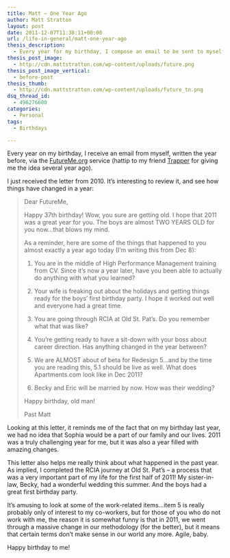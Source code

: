 ```yaml
---
title: Matt – One Year Ago
author: Matt Stratton
layout: post
date: 2011-12-07T11:38:11+00:00
url: /life-in-general/matt-one-year-ago
thesis_description:
  - Every year for my birthday, I compose an email to be sent to myself a year in the future. This is the email I composed one year ago.
thesis_post_image:
  - http://cdn.mattstratton.com/wp-content/uploads/future.png
thesis_post_image_vertical:
  - before-post
thesis_thumb:
  - http://cdn.mattstratton.com/wp-content/uploads/future_tn.png
dsq_thread_id:
  - 496276600
categories:
  - Personal
tags:
  - Birthdays

---
```

Every year on my birthday, I receive an email from myself, written the year before, via the <a href="http://www.futureme.org" target="_blank">FutureMe.org</a> service (hattip to my friend <a href="http://trappermarkelz.com/" target="_blank">Trapper</a> for giving me the idea several year ago).

I just received the letter from 2010. It&#8217;s interesting to review it, and see how things have changed in a year:

> Dear FutureMe,
> 
> Happy 37th birthday! Wow, you sure are getting old. I hope that 2011 was a great year for you. The boys are almost TWO YEARS OLD for you now&#8230;that blows my mind.
> 
> As a reminder, here are some of the things that happened to you almost exactly a year ago today (I&#8217;m writing this from Dec 8):
> 
> 1) You are in the middle of High Performance Management training from CV. Since it&#8217;s now a year later, have you been able to actually do anything with what you learned?
> 
> 2) Your wife is freaking out about the holidays and getting things ready for the boys&#8217; first birthday party. I hope it worked out well and everyone had a great time.
> 
> 3) You are going through RCIA at Old St. Pat&#8217;s. Do you remember what that was like?
> 
> 4) You&#8217;re getting ready to have a sit-down with your boss about career direction. Has anything changed in the year between?
> 
> 5) We are ALMOST about of beta for Redesign 5&#8230;and by the time you are reading this, 5.1 should be live as well. What does Apartments.com look like in Dec 2011?
> 
> 6) Becky and Eric will be married by now. How was their wedding?
> 
> Happy birthday, old man!
> 
> Past Matt

Looking at this letter, it reminds me of the fact that on my birthday last year, we had no idea that Sophia would be a part of our family and our lives. 2011 was a truly challenging year for me, but it was also a year filled with amazing changes.

This letter also helps me really think about what happened in the past year. As implied, I completed the RCIA journey at Old St. Pat&#8217;s &#8211; a process that was a very important part of my life for the first half of 2011! My sister-in-law, Becky, had a wonderful wedding this summer. And the boys had a great first birthday party.

It&#8217;s amusing to look at some of the work-related items&#8230;item 5 is really probably only of interest to my co-workers, but for those of you who do not work with me, the reason it is somewhat funny is that in 2011, we went through a massive change in our methodology (for the better), but it means that certain terms don&#8217;t make sense in our world any more. Agile, baby.

Happy birthday to me!